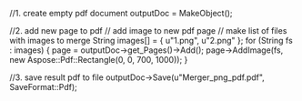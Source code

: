 
//1. create empty pdf document
outputDoc = MakeObject<Document>();

//2. add new page to pdf
// add image to new pdf page
// make list of files with images to merge
String images[] = { u"1.png", u"2.png" };
for (String fs : images)
{
	page = outputDoc->get_Pages()->Add();
	page->AddImage(fs, new Aspose::Pdf::Rectangle(0, 0, 700, 1000));
}

//3. save result pdf to file
outputDoc->Save(u"Merger_png_pdf.pdf", SaveFormat::Pdf);
